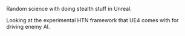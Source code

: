 Random science with doing stealth stuff in Unreal.

Looking at the experimental HTN framework that UE4 comes with for driving
enemy AI.
